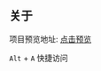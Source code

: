 ## 关于
项目预览地址: [点击预览](http://a.conn.tk)

<a href="http://a.conn.tk" accesskey="a"></a>
<code>Alt</code> + <code>A</code> 快捷访问
